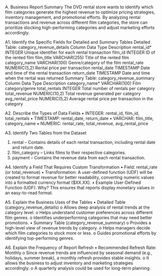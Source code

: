 A. Business Report Summary
The DVD rental store wants to identify which film categories generate the highest revenue to optimize pricing strategies, inventory management, and promotional efforts. By analyzing rental transactions and revenue across different film categories, the store can prioritize stocking high-performing categories and adjust marketing efforts accordingly.
 
A1. Identify the Specific Fields for Detailed and Summary Tables
Detailed Table: category_revenue_details
Column	Data Type	Description
rental_id*	INTEGER	Unique identifier for each rental transaction
film_id	INTEGER	ID of the rented film
film_title	VARCHAR(255)	Title of the rented film
category_name	VARCHAR(100)	Genre/category of the film
rental_rate	NUMERIC(5,2)	Rental price per transaction
rental_date	TIMESTAMP	Date and time of the rental transaction
return_date	TIMESTAMP	Date and time when the rental was returned
Summary Table: category_revenue_summary
Column	Data Type	Description
category_name*	VARCHAR(100)	Film category/genre
total_rentals	INTEGER	Total number of rentals per category
total_revenue	NUMERIC(10,2)	Total revenue generated per category
avg_rental_price	NUMERIC(5,2)	Average rental price per transaction in the category
 
A2. Describe the Types of Data Fields
•	INTEGER: rental_id, film_id, total_rentals
•	TIMESTAMP: rental_date, return_date
•	VARCHAR: film_title, category_name
•	NUMERIC: rental_rate, total_revenue, avg_rental_price
 
A3. Identify Two Tables from the Dataset
1.	rental – Contains details of each rental transaction, including rental date and return date.
2.	film_category – Links films to their respective categories.
3.	payment – Contains the revenue data from each rental transaction.
 
A4. Identify a Field That Requires Custom Transformation
•	Field: rental_rate (or total_revenue)
•	Transformation: A user-defined function (UDF) will be created to format revenue for better readability, converting numeric values into a formatted currency format ($XX.XX).
•	Example User-Defined Function (UDF):
Why? This ensures that reports display monetary values in an easy-to-read format.

A5. Explain the Business Uses of the Tables
•	Detailed Table (category_revenue_details)
o	Allows deep analysis of rental trends at the category level.
o	Helps understand customer preferences across different film genres.
o	Identifies underperforming categories that may need better promotions.
•	Summary Table (category_revenue_summary)
o	Provides a high-level view of revenue trends by category.
o	Helps managers decide which film categories to stock more or less.
o	Guides promotional efforts by identifying top-performing genres.
 
A6. Explain the Frequency of Report Refresh
•	Recommended Refresh Rate: Monthly
o	Since revenue trends are influenced by seasonal demand (e.g., holidays, summer break), a monthly refresh provides stable insights.
o	It allows the business to adjust inventory and marketing strategies accordingly.
o	A quarterly analysis could be used for long-term planning.

